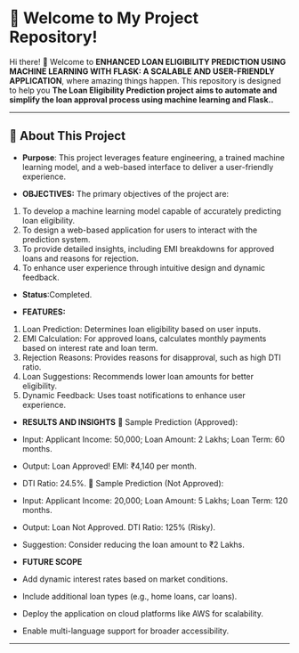 # 🌟 Welcome to My Project Repository!

Hi there! 👋 Welcome to **ENHANCED LOAN ELIGIBILITY PREDICTION USING MACHINE 
LEARNING WITH FLASK: A SCALABLE AND USER-FRIENDLY 
APPLICATION**, where amazing things happen. This repository is designed to help you **The Loan Eligibility Prediction project aims to automate and simplify the loan approval 
process using machine learning and Flask..**

---

## 🚀 About This Project

- **Purpose**: This project leverages 
feature engineering, a trained machine learning model, and a web-based interface to deliver a 
user-friendly experience.



- **OBJECTIVES:**
The primary objectives of the project are:
1. To develop a machine learning model capable of accurately predicting loan eligibility.
2. To design a web-based application for users to interact with the prediction system.
3. To provide detailed insights, including EMI breakdowns for approved loans and 
reasons for rejection.
4. To enhance user experience through intuitive design and dynamic feedback.
- **Status**:Completed.

  
- **FEATURES:**
1. Loan Prediction: Determines loan eligibility based on user inputs.
2. EMI Calculation: For approved loans, calculates monthly payments based on interest 
rate and loan term.
3. Rejection Reasons: Provides reasons for disapproval, such as high DTI ratio.
4. Loan Suggestions: Recommends lower loan amounts for better eligibility.
5. Dynamic Feedback: Uses toast notifications to enhance user experience.

- **RESULTS AND INSIGHTS**
 Sample Prediction (Approved):
- Input: Applicant Income: 50,000; Loan Amount: 2 Lakhs; Loan Term: 60 
months.
- Output: Loan Approved! EMI: ₹4,140 per month.
- DTI Ratio: 24.5%.
 Sample Prediction (Not Approved):
- Input: Applicant Income: 20,000; Loan Amount: 5 Lakhs; Loan Term: 120 
months.
- Output: Loan Not Approved. DTI Ratio: 125% (Risky).
- Suggestion: Consider reducing the loan amount to ₹2 Lakhs.

- **FUTURE SCOPE**
- Add dynamic interest rates based on market conditions.
- Include additional loan types (e.g., home loans, car loans).
- Deploy the application on cloud platforms like AWS for scalability.
- Enable multi-language support for broader accessibility.


---
